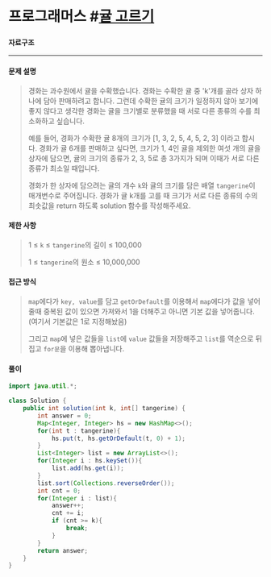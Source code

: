 # 프로그래머스 #[귤 고르기](https://school.programmers.co.kr/learn/courses/30/lessons/138476)

### `자료구조` 

---

#### 문제 설명

> 경화는 과수원에서 귤을 수확했습니다. 경화는 수확한 귤 중 'k'개를 골라 상자 하나에 담아 판매하려고 합니다. 그런데 수확한 귤의 크기가 일정하지 않아 보기에 좋지 않다고 생각한 경화는 귤을 크기별로 분류했을 때 서로 다른 종류의 수를 최소화하고 싶습니다.
>
> 예를 들어, 경화가 수확한 귤 8개의 크기가 [1, 3, 2, 5, 4, 5, 2, 3] 이라고 합시다. 경화가 귤 6개를 판매하고 싶다면, 크기가 1, 4인 귤을 제외한 여섯 개의 귤을 상자에 담으면, 귤의 크기의 종류가 2, 3, 5로 총 3가지가 되며 이때가 서로 다른 종류가 최소일 때입니다.
>
> 경화가 한 상자에 담으려는 귤의 개수 `k`와 귤의 크기를 담은 배열 `tangerine`이 매개변수로 주어집니다. 경화가 귤 k개를 고를 때 크기가 서로 다른 종류의 수의 최솟값을 return 하도록 solution 함수를 작성해주세요.

#### 제한 사항

> 1 ≤ `k` ≤ `tangerine`의 길이 ≤ 100,000
>
> 1 ≤ `tangerine`의 원소 ≤ 10,000,000

#### 접근 방식

> `map`에다가 `key, value`를 담고 `getOrDefault`를 이용해서 `map`에다가 값을 넣어줄때 중복된 값이 있으면 가져와서 1을 더해주고 아니면 기본 값을 넣어줍니다.(여기서 기본값은 1로 지정해놨음)
>
> 그리고 `map`에 넣은 값들을 `list`에 `value` 값들을 저장해주고 `list`를 역순으로 뒤집고 `for문`을 이용해 뽑아냅니다.

#### 풀이

```java
import java.util.*;

class Solution {
    public int solution(int k, int[] tangerine) {
        int answer = 0;
        Map<Integer, Integer> hs = new HashMap<>();
        for(int t : tangerine){
            hs.put(t, hs.getOrDefault(t, 0) + 1);
        }
        List<Integer> list = new ArrayList<>();
        for(Integer i : hs.keySet()){
            list.add(hs.get(i));
        }
        list.sort(Collections.reverseOrder());
        int cnt = 0;
        for(Integer i : list){
            answer++;
            cnt += i;
            if (cnt >= k){
                break;
            }
        }
        return answer;
    }
}
```

